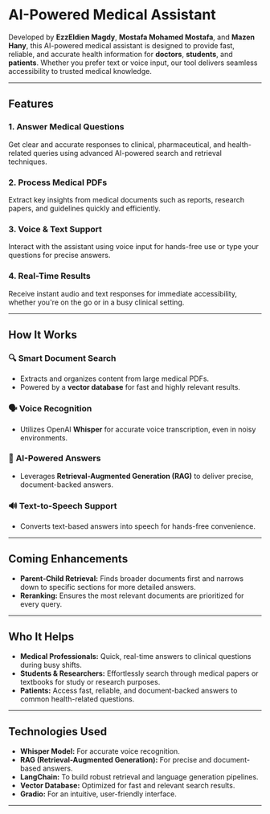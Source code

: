 # AI-Powered Medical Assistant  

Developed by **EzzEldien Magdy**, **Mostafa Mohamed Mostafa**, and **Mazen Hany**, this AI-powered medical assistant is designed to provide fast, reliable, and accurate health information for **doctors**, **students**, and **patients**. Whether you prefer text or voice input, our tool delivers seamless accessibility to trusted medical knowledge.  

---

## Features  

### 1. **Answer Medical Questions**  
Get clear and accurate responses to clinical, pharmaceutical, and health-related queries using advanced AI-powered search and retrieval techniques.  

### 2. **Process Medical PDFs**  
Extract key insights from medical documents such as reports, research papers, and guidelines quickly and efficiently.  

### 3. **Voice & Text Support**  
Interact with the assistant using voice input for hands-free use or type your questions for precise answers.  

### 4. **Real-Time Results**  
Receive instant audio and text responses for immediate accessibility, whether you're on the go or in a busy clinical setting.  

---

## How It Works  

### 🔍 **Smart Document Search**  
- Extracts and organizes content from large medical PDFs.  
- Powered by a **vector database** for fast and highly relevant results.  

### 🗣 **Voice Recognition**  
- Utilizes OpenAI **Whisper** for accurate voice transcription, even in noisy environments.  

### 🤖 **AI-Powered Answers**  
- Leverages **Retrieval-Augmented Generation (RAG)** to deliver precise, document-backed answers.  

### 🔊 **Text-to-Speech Support**  
- Converts text-based answers into speech for hands-free convenience.  

---

## Coming Enhancements  

- **Parent-Child Retrieval:** Finds broader documents first and narrows down to specific sections for more detailed answers.  
- **Reranking:** Ensures the most relevant documents are prioritized for every query.  

---

## Who It Helps  

- **Medical Professionals:** Quick, real-time answers to clinical questions during busy shifts.  
- **Students & Researchers:** Effortlessly search through medical papers or textbooks for study or research purposes.  
- **Patients:** Access fast, reliable, and document-backed answers to common health-related questions.  

---

## Technologies Used  

- **Whisper Model:** For accurate voice recognition.  
- **RAG (Retrieval-Augmented Generation):** For precise and document-based answers.  
- **LangChain:** To build robust retrieval and language generation pipelines.  
- **Vector Database:** Optimized for fast and relevant search results.  
- **Gradio:** For an intuitive, user-friendly interface.  

---



